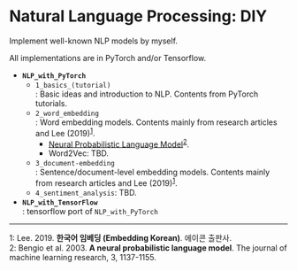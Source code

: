 # Natural Language Processing: DIY

Implement well-known NLP models by myself.

All implementations are in PyTorch and/or Tensorflow.

* **`NLP_with_PyTorch`**
    * `1_basics_(tutorial)`  \
: Basic ideas and introduction to NLP. Contents from PyTorch tutorials.
    * `2_word_embedding`  \
: Word embedding models. Contents mainly from research articles and Lee (2019)<sup>[1](#myfootnote1)</sup>.
        * [Neural Probabilistic Language Model]()<sup>[2](#myfootnote1)</sup>.
        * Word2Vec: TBD.
    * `3_document-embedding`  \
: Sentence/document-level embedding models. Contents mainly from research articles and Lee (2019)<sup>[1](#myfootnote1)</sup>.
    * `4_sentiment_analysis`: TBD.
* **`NLP_with_TensorFlow`**  \
: tensorflow port of `NLP_with_PyTorch`

---

<a name="myfootnote1">1</a>: Lee. 2019. **한국어 임베딩 (Embedding Korean)**. 에이콘 출판사.  
<a name="myfootnote1">2</a>: Bengio et al. 2003. **A neural probabilistic language model**. The journal of machine learning research, 3, 1137-1155.